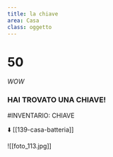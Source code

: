 ```yaml
---
title: la chiave
area: Casa
class: oggetto
---
```

# 50
_WOW_

### HAI TROVATO UNA CHIAVE!

#INVENTARIO: CHIAVE

⬇️ [[139-casa-batteria]]

![[foto_113.jpg]]